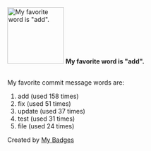<img src="https://my-badges.github.io/my-badges/favorite-word.png" alt="My favorite word is &quot;add&quot;." title="My favorite word is &quot;add&quot;." width="128">
<strong>My favorite word is &quot;add&quot;.</strong>
<br><br>

My favorite commit message words are:

1. add (used 158 times)
2. fix (used 51 times)
3. update (used 37 times)
4. test (used 31 times)
5. file (used 24 times)


Created by <a href="https://github.com/my-badges/my-badges">My Badges</a>